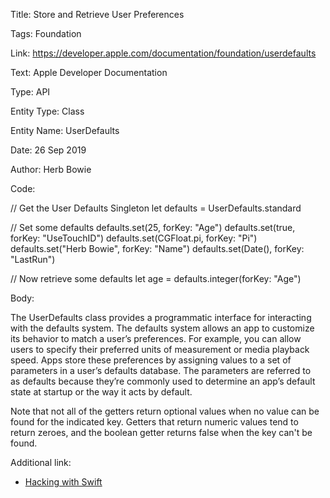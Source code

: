 Title:  Store and Retrieve User Preferences

Tags:   Foundation

Link:   https://developer.apple.com/documentation/foundation/userdefaults

Text:   Apple Developer Documentation

Type:   API

Entity Type: Class

Entity Name: UserDefaults

Date:   26 Sep 2019

Author: Herb Bowie

Code: 

// Get the User Defaults Singleton
let defaults = UserDefaults.standard

// Set some defaults
defaults.set(25, forKey: "Age")
defaults.set(true, forKey: "UseTouchID")
defaults.set(CGFloat.pi, forKey: "Pi")
defaults.set("Herb Bowie", forKey: "Name")
defaults.set(Date(), forKey: "LastRun")

// Now retrieve some defaults
let age = defaults.integer(forKey: "Age")

Body: 

The UserDefaults class provides a programmatic interface for interacting with the defaults system. The defaults system allows an app to customize its behavior to match a user’s preferences. For example, you can allow users to specify their preferred units of measurement or media playback speed. Apps store these preferences by assigning values to a set of parameters in a user’s defaults database. The parameters are referred to as defaults because they’re commonly used to determine an app’s default state at startup or the way it acts by default.

Note that not all of the getters return optional values when no value can be found for the indicated key. Getters that return numeric values tend to return zeroes, and the boolean getter returns false when the key can't be found.  

Additional link:

* [Hacking with Swift](https://www.hackingwithswift.com/read/12/2/reading-and-writing-basics-userdefaults)
